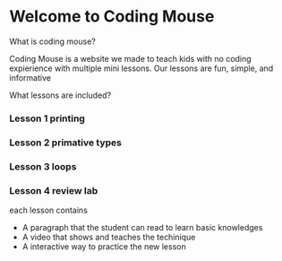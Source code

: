 # Welcome to Coding Mouse





What is coding mouse?


Coding Mouse is a website we made to teach kids with no coding expierience with multiple mini lessons. Our lessons are fun, simple, and informative 

What lessons are included?

### Lesson 1 printing
### Lesson 2 primative types
### Lesson 3 loops
### Lesson 4 review lab

each lesson contains
- A paragraph that the student can read to learn basic knowledges
- A video that shows and teaches the techinique
- A interactive way to practice the new lesson


